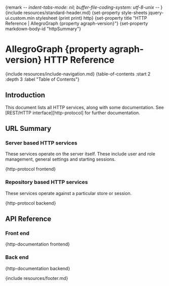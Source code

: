 {remark -*- indent-tabs-mode: nil; buffer-file-coding-system: utf-8-unix -*- }
{include resources/standard-header.md}
{set-property style-sheets jquery-ui.custom.min stylesheet (print print) http}
{set-property title "HTTP Reference | AllegroGraph {property agraph-version}"}
{set-property markdown-body-id "httpSummary"}

# AllegroGraph {property agraph-version} HTTP Reference

</div> 

<div id="contents">
{include resources/include-navigation.md}
{table-of-contents :start 2 :depth 3 :label "Table of Contents"}

<div id="main-content">

## Introduction

This document lists all HTTP services, along with some
documentation. See [REST/HTTP interface][http-protocol] for further
documentation.

## URL Summary

### Server based HTTP services

These services operate on the server itself. These include user and role
management, general settings and starting sessions.

{http-protocol frontend}

### Repository based HTTP services

These services operate against a particular store or session.

{http-protocol backend}

## API Reference 

### Front end

{http-documentation frontend}

### Back end 

{http-documentation backend}

</div>
</div>

{include resources/footer.md}
